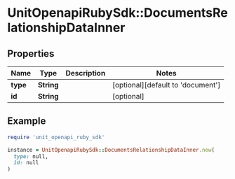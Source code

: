 # UnitOpenapiRubySdk::DocumentsRelationshipDataInner

## Properties

| Name | Type | Description | Notes |
| ---- | ---- | ----------- | ----- |
| **type** | **String** |  | [optional][default to &#39;document&#39;] |
| **id** | **String** |  | [optional] |

## Example

```ruby
require 'unit_openapi_ruby_sdk'

instance = UnitOpenapiRubySdk::DocumentsRelationshipDataInner.new(
  type: null,
  id: null
)
```

